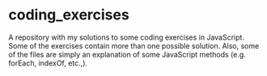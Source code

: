 # coding_exercises
A repository with my solutions to some coding exercises in JavaScript. Some of the exercises contain more than one possible solution. Also, some of the files are simply an explanation of some JavaScript methods (e.g. forEach, indexOf, etc.,).
